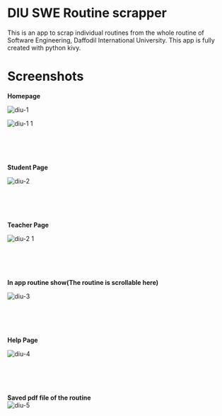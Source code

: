 # DIU SWE Routine scrapper

<p>This is an app to scrap individual routines from the whole routine of Software Engineering, Daffodil International University. This app is fully created with python kivy.</p>

# Screenshots
<b>Homepage</b></br>

![diu-1](https://github.com/MdMuntasir/DIU_Routine/assets/64591064/b0add8de-d754-47c6-9495-43576b4f1ee5)


![diu-1 1](https://github.com/MdMuntasir/DIU_Routine/assets/64591064/4c3e1fae-586a-4033-988e-338a72c23428)

</br></br></br></br>
<b>Student Page</b></br>

![diu-2](https://github.com/MdMuntasir/DIU_Routine/assets/64591064/8566af98-cad3-4758-8679-ede265118527)

</br></br></br></br>
<b>Teacher Page</b></br>

![diu-2 1](https://github.com/MdMuntasir/DIU_Routine/assets/64591064/738604c4-5ef9-4f53-b755-38b4b47fb790)

</br></br></br></br>
<b>In app routine show(The routine is scrollable here)</b></br>

![diu-3](https://github.com/MdMuntasir/DIU_Routine/assets/64591064/554bff30-8863-4dbb-bf1a-3498e06436ca)

</br></br></br></br>
<b>Help Page</b></br>

![diu-4](https://github.com/MdMuntasir/DIU_Routine/assets/64591064/cb21b5d1-3fa4-4839-b2b2-c5a0130bd7c8)

</br></br></br></br>
<b>Saved pdf file of the routine</b></br>
![diu-5](https://github.com/MdMuntasir/DIU_Routine/assets/64591064/a57de903-26e7-45ce-86a3-2c5dc0fddd7f)


